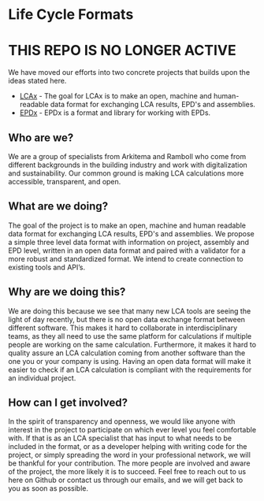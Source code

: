 # Life Cycle Formats

# THIS REPO IS NO LONGER ACTIVE
We have moved our efforts into two concrete projects that builds upon the ideas stated here.

- [LCAx](https://github.com/ocni-dtu/lcax) - The goal for LCAx is to make an open, machine and human-readable data format for exchanging LCA results, EPD's and assemblies.
- [EPDx](https://github.com/ocni-dtu/epdx) - EPDx is a format and library for working with EPDs.

## Who are we?
We are a group of specialists from Arkitema and Ramboll who come from different backgrounds in the building industry
and work with digitalization and sustainability. Our common ground is making LCA calculations more accessible, transparent, and open.

## What are we doing?
The goal of the project is to make an open, machine and human readable data format for exchanging LCA results,
EPD's and assemblies. We propose a simple three level data format with information on project, assembly and EPD level,
written in an open data format and paired with a validator for a more robust and standardized format.
We intend to create connection to existing tools and API’s.

## Why are we doing this?
We are doing this because we see that many new LCA tools are seeing the light of day recently,
but there is no open data exchange format between different software. This makes it hard to collaborate in interdisciplinary teams,
as they all need to use the same platform for calculations if multiple people are working on the same calculation.
Furthermore, it makes it hard to quality assure an LCA calculation coming from another software than the one you or your company is using.
Having an open data format will make it easier to check if an LCA calculation is compliant with the requirements for an individual project.

## How can I get involved?
In the spirit of transparency and openness, we would like anyone with interest in the project to participate on
which ever level you feel comfortable with. If that is as an LCA specialist that has input to what needs to be included in the format,
or as a developer helping with writing code for the project, or simply spreading the word in your professional network,
we will be thankful for your contribution. The more people are involved and aware of the project, the more likely it is to succeed.
Feel free to reach out to us here on Github or contact us through our emails, and we will get back to you as soon as possible.
